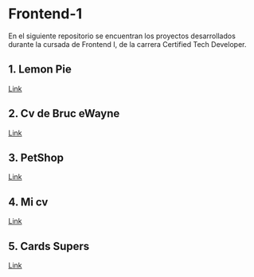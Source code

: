 # Frontend-1
En el siguiente repositorio se encuentran los proyectos desarrollados durante la cursada de Frontend I, de la carrera Certified Tech Developer.

## 1. Lemon Pie
 <a target = "_blank" href = "https://nicoezdias.github.io/Frontend-1/LemonPie/"> Link </a>
 
## 2. Cv de Bruc eWayne

 <a target = "_blank" href = "https://nicoezdias.github.io/Frontend-1/CvBruceWayne/"> Link </a>
 
## 3. PetShop

 <a target = "_blank" href = "https://nicoezdias.github.io/Frontend-1/PetShop/"> Link </a>
 
## 4. Mi cv

<a target = "_blank" href = "https://nicoezdias.github.io/Frontend-1/CvDiasNicolas/"> Link </a>

## 5. Cards Supers

 <a target = "_blank" href = "https://nicoezdias.github.io/Frontend-1/CardsSupers/"> Link </a>
 
